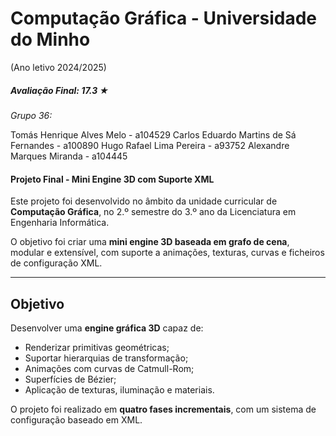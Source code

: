 # Computação Gráfica - Universidade do Minho

(Ano letivo 2024/2025)

##### Avaliação Final: 17.3 ★

*Grupo 36:* 

Tomás Henrique Alves Melo - a104529
Carlos Eduardo Martins de Sá Fernandes - a100890
Hugo Rafael Lima Pereira - a93752
Alexandre Marques Miranda - a104445

#### Projeto Final - Mini Engine 3D com Suporte XML 

Este projeto foi desenvolvido no âmbito da unidade curricular de **Computação Gráfica**, no 2.º semestre do 3.º ano da Licenciatura em Engenharia Informática. 

O objetivo foi criar uma **mini engine 3D baseada em grafo de cena**, modular e extensível, com suporte a animações, texturas, curvas e ficheiros de configuração XML.

---

## Objetivo

Desenvolver uma **engine gráfica 3D** capaz de:

- Renderizar primitivas geométricas;
- Suportar hierarquias de transformação;
- Animações com curvas de Catmull-Rom;
- Superfícies de Bézier;
- Aplicação de texturas, iluminação e materiais.

O projeto foi realizado em **quatro fases incrementais**, com um sistema de configuração baseado em XML.



